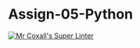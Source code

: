 # Assign-05-Python
[![Mr Coxall's Super Linter](https://github.com/ICS3U-Programming-CarolynWP/Assign-05-Python/workflows/Mr%20Coxall's%20Super%20Linter/badge.svg)](https://github.com/ICS3U-Programming-CarolynWP/Assign-05-Python/actions/)
